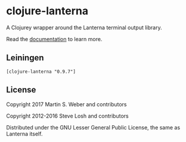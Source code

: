 # clojure-lanterna

A Clojurey wrapper around the Lanterna terminal output library.

Read the [documentation][] to learn more.

[documentation]: https://multimud.github.io/clojure-lanterna/

## Leiningen

    [clojure-lanterna "0.9.7"]

## License

Copyright 2017 Martin S. Weber and contributors

Copyright 2012-2016 Steve Losh and contributors

Distributed under the GNU Lesser General Public License, the same as Lanterna
itself.
